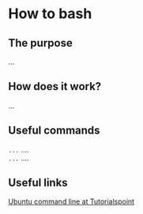 # How to bash

## The purpose
...

## How does it work?
...

## Useful commands
`...`  .... <br />
`...`  .... <br />

## Useful links
[Ubuntu command line at Tutorialspoint](https://www.tutorialspoint.com/ubuntu/ubuntu_command_line.htm)<br/>
